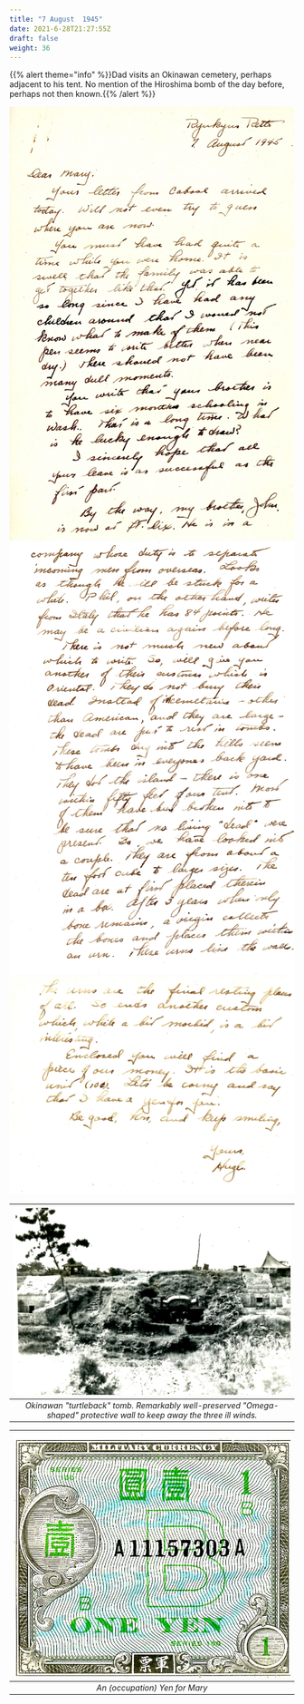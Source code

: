 ```yaml
---
title: "7 August  1945"
date: 2021-6-28T21:27:55Z
draft: false
weight: 36
---
```

 {{% alert theme="info" %}}Dad visits an Okinawan cemetery, perhaps adjacent to his tent. No mention of the Hiroshima bomb of the day before, perhaps not then known.{{% /alert %}}

![page 1](img111.jpg)
![page 2](img112.jpg)
![page 3](img113.jpg)


| ![Okinawa](img114.jpg?height=400px)|
|:---:|
|*Okinawan "turtleback" tomb.  Remarkably well-preserved "Omega-shaped" protective wall to keep away the three ill winds.*|


| ![Yen](img115.jpg?height=300px)|
|:---:|
|*An (occupation) Yen for Mary*|







